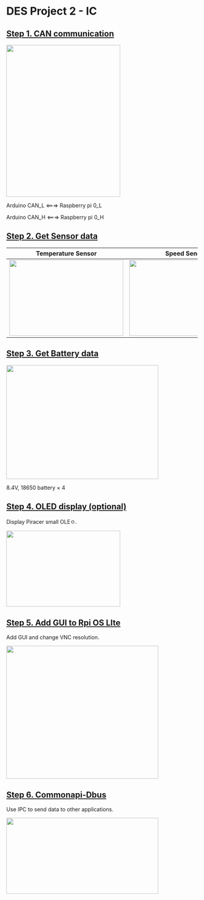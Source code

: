 # DES Project 2 - IC
## [Step 1. CAN communication](CAN)

<img src="https://user-images.githubusercontent.com/81483791/194759992-e170a065-c913-438f-87dd-3d99718f69fa.png"  width="300" height="400"/>     

Arduino CAN_L <===> Raspberry pi 0_L

Arduino CAN_H <===> Raspberry pi 0_H
## [Step 2. Get Sensor data](Sensor)


| Temperature Sensor | Speed Sendor |
| --- | --- |
| <img src="https://user-images.githubusercontent.com/81483791/194761365-2cd16084-32f0-406c-b24c-ecf8dd629de6.png"  width="300" height="200"/> |  <img src="https://user-images.githubusercontent.com/81483791/194761783-a0a16582-f8dd-4791-96e8-d529690843ed.png"  width="300" height="200"/> |

## [Step 3. Get Battery data](Battery)

<img src="https://user-images.githubusercontent.com/81483791/194762686-8d460809-6a58-4587-b921-dea96e5f7d65.png"  width="400" height="300"/>       

8.4V, 18650 battery × 4
## [Step 4. OLED display (optional)](OLED)

Display Piracer small OLEㅇ. 

<img src="https://user-images.githubusercontent.com/81483791/194761110-5c7eef2f-9614-453d-bc89-6c313ffef107.png"  width="300" height="200"/>       

## [Step 5. Add GUI to Rpi OS LIte](GUI)
Add GUI and change VNC resolution.    

<img src="https://user-images.githubusercontent.com/81483791/198120380-008918ad-2f3c-4dc6-9b51-122fc787d892.png"  width="400" height="350"/>   

## [Step 6. Commonapi-Dbus](Commonapi-Dbus)

Use IPC to send data to other applications.

<img src="https://user-images.githubusercontent.com/81483791/194726738-c873e16d-6515-4c54-baf3-dd75bb0d0c17.png"  width="400" height="200"/>  
